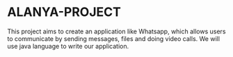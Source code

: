 # ALANYA-PROJECT
This project aims to create an application like Whatsapp, which allows users to communicate by sending messages, files and doing video calls. We will use java language to write our application.
